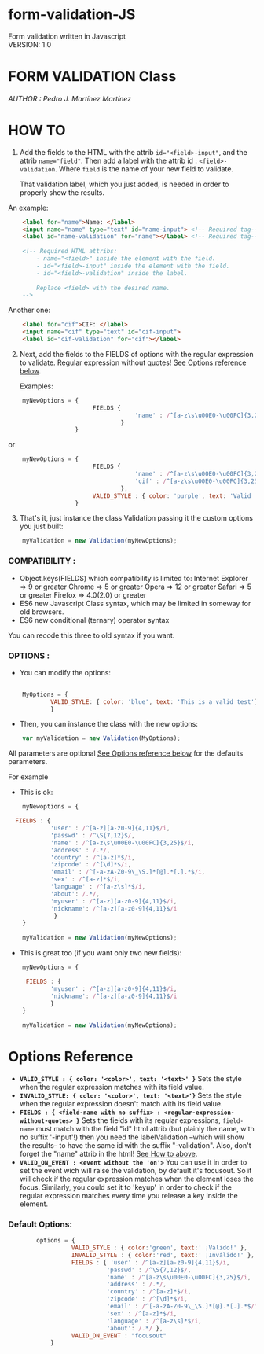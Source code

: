 # form-validation-JS
Form validation written in Javascript <br>
VERSION: 1.0

# FORM VALIDATION Class
###### AUTHOR : Pedro J. Martínez Martínez

# HOW TO
1. Add the fields to the HTML with the attrib ```id="<field>-input"```, 
	and the attrib ```name="field"```. Then add a label with 
	the attrib id : ```<field>-validation```. Where ```field``` is 
	the name of your new field to validate.
	
	That validation label, which you just added, 
	is needed in order to properly show the results.
	
  An example:
  
```html
	<label for="name">Name: </label>
	<input name="name" type="text" id="name-input"> <!-- Required tag-->
	<label id="name-validation" for="name"></label> <!-- Required tag-->
	
	<!-- Required HTML attribs: 
		- name="<field>" inside the element with the field.
		- id="<field>-input" inside the element with the field.
		- id="<field>-validation" inside the label.
		
		Replace <field> with the desired name.
	-->
```

  Another one:

```html
	<label for="cif">CIF: </label>
	<input name="cif" type="text" id="cif-input">
	<label id="cif-validation" for="cif"></label>
```


2. Next, add the fields to the FIELDS of options with the
	regular expression to validate. Regular expression
	without quotes! [See Options reference below](#options-reference).
	
	Examples:
  
```javascript
	myNewOptions = { 	
						FIELDS {
									'name' : /^[a-z\s\u00E0-\u00FC]{3,25}$/i
								}
				   }
```

or

```javascript
	myNewOptions = { 	
						FIELDS {
									'name' : /^[a-z\s\u00E0-\u00FC]{3,25}$/i,
									'cif' : /^[a-z\s\u00E0-\u00FC]{3,25}$/i
								},
						VALID_STYLE : { color: 'purple', text: 'Valid !' }
				   }
```

3. That's it, just instance the class Validation passing it the custom
options you just built:

```javascript
	myValidation = new Validation(myNewOptions);
```

### COMPATIBILITY :

- Object.keys(FIELDS) which compatibility is limited
to:
 	 Internet Explorer => 9 or greater
 	 Chrome => 5 or greater
 	 Opera => 12 or greater
 	 Safari => 5 or greater
 	 Firefox => 4.0(2.0) or greater
- ES6 new Javascript Class syntax, which may be limited
in someway for old browsers.
- ES6 new conditional (ternary) operator syntax

You can recode this three to old syntax if you want.


### OPTIONS :

- You can modify the options:

```javascript
	
	MyOptions = { 
			VALID_STYLE: { color: 'blue', text: 'This is a valid test'} 
			}
```

- Then, you can instance the class with the new options:

```javascript
	var myValidation = new Validation(MyOptions);
```

All parameters are optional [See Options reference below](#options-reference) for the defaults parameters.

For example

- This is ok:

```javascript
	myNewoptions = {

  FIELDS : {
			'user' : /^[a-z][a-z0-9]{4,11}$/i,
  			'passwd' : /^\S{7,12}$/,
  			'name' : /^[a-z\s\u00E0-\u00FC]{3,25}$/i,
  			'address' : /.*/,
  			'country' : /^[a-z]*$/i,
  			'zipcode' : /^[\d]*$/i,
  			'email' : /^[-a-zA-Z0-9\_\S.]*[@].*[.].*$/i,
  			'sex' : /^[a-z]*$/i,
  			'language' : /^[a-z\s]*$/i,
  			'about': /.*/,
			'myuser' : /^[a-z][a-z0-9]{4,11}$/i,
 			'nickname': /^[a-z][a-z0-9]{4,11}$/i
			 }
	}
	
	myValidation = new Validation(myNewOptions);
```

- This is great too (if you want only two new fields):

```javascript
	myNewOptions = {

	 FIELDS : {
			'myuser' : /^[a-z][a-z0-9]{4,11}$/i,
			'nickname': /^[a-z][a-z0-9]{4,11}$/i
			}
	}
	
	myValidation = new Validation(myNewOptions);
```

# Options Reference

- __```VALID_STYLE : { color: '<color>', text: '<text>' }```__ Sets the style when the regular expression matches with its field value.
- __```INVALID_STYLE: { color: '<color>', text: '<text>'}```__ Sets the style when the regular expression doesn't match with its field value.
- __```FIELDS : { <field-name with no suffix> : <regular-expression-without-quotes> }```__ Sets the fields with its regular expressions, ```field-name``` must match with the field "id" html attrib (but plainly the name, with no suffix '-input'!) then you need the labelValidation –which will show the results– to have the same id with the suffix "-validation". Also, don't forget the "name" attrib in the html! [See How to above](#how-to).
- __```VALID_ON_EVENT : <event without the 'on'>```__ You can use it in order to set the event wich will raise the validation, by default it's focusout. So it will check if the regular expression matches when the element loses the focus. Similarly, you could set it to 'keyup' in order to check if the regular expression matches every time you release a key inside the element.


### Default Options:
```javascript
		options = {
				  VALID_STYLE : { color:'green', text:' ¡Válido!' },
				  INVALID_STYLE : { color:'red', text:' ¡Inválido!' },
				  FIELDS : { 'user' : /^[a-z][a-z0-9]{4,11}$/i,
				  			'passwd' : /^\S{7,12}$/,
				  			'name' : /^[a-z\s\u00E0-\u00FC]{3,25}$/i,
				  			'address' : /.*/,
				  			'country' : /^[a-z]*$/i,
				  			'zipcode' : /^[\d]*$/i,
				  			'email' : /^[-a-zA-Z0-9\_\S.]*[@].*[.].*$/i,
				  			'sex' : /^[a-z]*$/i,
				  			'language' : /^[a-z\s]*$/i,
				  			'about': /.*/ },
				  VALID_ON_EVENT : "focusout"
			}
```
